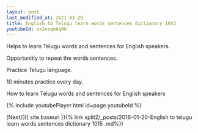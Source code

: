 ```yaml
---
layout: post
last_modified_at: 2021-03-29
title: English to Telugu learn words sentences dictionary 1043 
youtubeId: sx2esqmAqRU
---
```

 
 
Helps to learn Telugu words and sentences for English speakers.

Opportunitiy to repeat the words sentences. 

Practice Telugu language. 
 
10 minutes practice every day. 
 
How to learn Telugu words and sentences for English speakers 
 
{% include youtubePlayer.html id=page.youtubeId %}
 
 
[Next]({{ site.baseurl }}{% link  split2/_posts/2016-01-20-English to telugu learn words sentences dictionary 1015 .md%})
 
